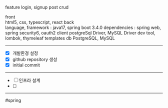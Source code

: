 feature 
	login, signup
	post crud
	
	
front  
	html5, css, typescript, react 
back  
	language, framework : java17, spring boot 3.4.0 
	dependencies : spring web, spring security6, oauth2 client
		postgreSql Driver, MySQL Driver 
		dev tool, lombok, 
		thymeleaf templates
db 
	PostgreSQL, MySQL
	
---
- [x] 개발환경 설정
- [x] github repository 생성
- [x] initial commit 
--- 
- [ ] 인프라 설계
- [ ]  

--- 

#spring 